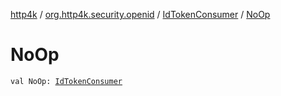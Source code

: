[http4k](../../index.md) / [org.http4k.security.openid](../index.md) / [IdTokenConsumer](index.md) / [NoOp](./-no-op.md)

# NoOp

`val NoOp: `[`IdTokenConsumer`](index.md)